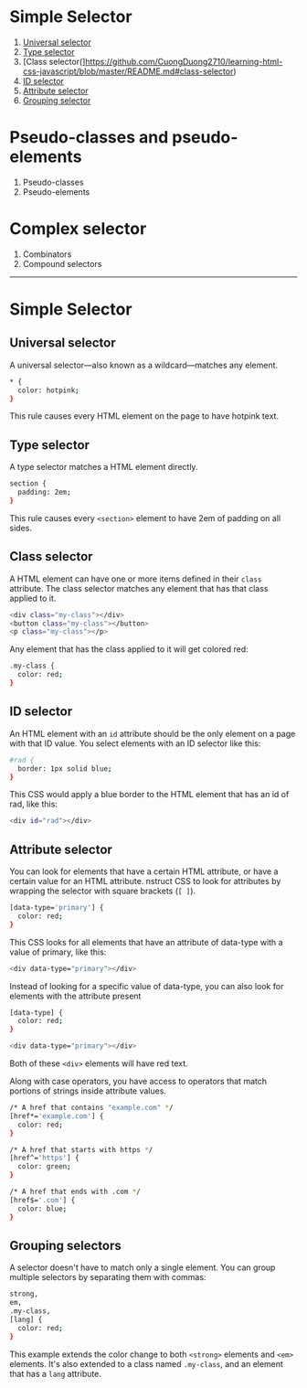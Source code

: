 # Simple Selector

1. [Universal selector](https://github.com/CuongDuong2710/learning-html-css-javascript/blob/master/README.md#simple-selector-1)
2. [Type selector](https://github.com/CuongDuong2710/learning-html-css-javascript/blob/master/README.md#type-selector)
3. [Class selector(]https://github.com/CuongDuong2710/learning-html-css-javascript/blob/master/README.md#class-selector)
4. [ID selector](https://github.com/CuongDuong2710/learning-html-css-javascript/blob/master/README.md#id-selector)
5. [Attribute selector](https://github.com/CuongDuong2710/learning-html-css-javascript/blob/master/README.md#attribute-selector)
6. [Grouping selector](https://github.com/CuongDuong2710/learning-html-css-javascript/blob/master/README.md#grouping-selector)

# Pseudo-classes and pseudo-elements

1. Pseudo-classes
2. Pseudo-elements

# Complex selector

1. Combinators
2. Compound selectors

---

# Simple Selector

## Universal selector

A universal selector—also known as a wildcard—matches any element.

```sh
* {
  color: hotpink;
}
```

This rule causes every HTML element on the page to have hotpink text.

## Type selector

A type selector matches a HTML element directly.

```sh
section {
  padding: 2em;
}
```

This rule causes every `<section>` element to have 2em of padding on all sides.

## Class selector

A HTML element can have one or more items defined in their `class` attribute. The class selector matches any element that has that class applied to it.

```sh
<div class="my-class"></div>
<button class="my-class"></button>
<p class="my-class"></p>
```

Any element that has the class applied to it will get colored red:

```sh
.my-class {
  color: red;
}
```

## ID selector

An HTML element with an `id` attribute should be the only element on a page with that ID value. You select elements with an ID selector like this:

```sh
#rad {
  border: 1px solid blue;
}
```

This CSS would apply a blue border to the HTML element that has an id of rad, like this:

```sh
<div id="rad"></div>
```

## Attribute selector

You can look for elements that have a certain HTML attribute, or have a certain value for an HTML attribute. nstruct CSS to look for attributes by wrapping the selector with square brackets (`[ ]`).

```sh
[data-type='primary'] {
  color: red;
}
```

This CSS looks for all elements that have an attribute of data-type with a value of primary, like this:

```sh
<div data-type="primary"></div>
```

Instead of looking for a specific value of data-type, you can also look for elements with the attribute present

```sh
[data-type] {
  color: red;
}
```

```sh
<div data-type="primary"></div>
```

Both of these `<div>` elements will have red text.


<div data-type="secondary"></div>

Along with case operators, you have access to operators that match portions of strings inside attribute values.

```sh
/* A href that contains "example.com" */
[href*='example.com'] {
  color: red;
}

/* A href that starts with https */
[href^='https'] {
  color: green;
}

/* A href that ends with .com */
[href$='.com'] {
  color: blue;
}
```

## Grouping selectors

A selector doesn't have to match only a single element. You can group multiple selectors by separating them with commas:

```sh
strong,
em,
.my-class,
[lang] {
  color: red;
}
```

This example extends the color change to both `<strong>` elements and `<em>` elements. It's also extended to a class named `.my-class`, and an element that has a `lang` attribute.

